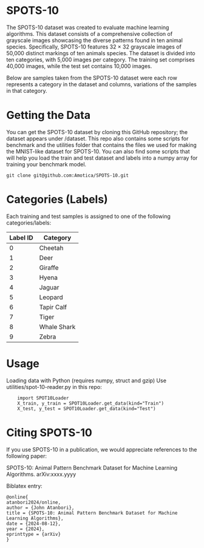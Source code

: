 # SPOTS-10
The SPOTS-10 dataset was created to evaluate machine learning algorithms. This dataset consists of a comprehensive collection of grayscale images showcasing the diverse patterns found in ten animal species. Specifically, SPOTS-10 features 32 × 32 grayscale images of 50,000 distinct markings of ten animals species. The dataset is divided into ten categories, with 5,000 images per category. The training set comprises 40,000 images, while the test
set contains 10,000 images. 

Below are samples taken from the SPOTS-10 dataset were each row represents a category in the dataset and columns, variations of the samples in that category.

# Getting the Data
You can get the SPOTS-10 dataset by cloning this GitHub repository; the dataset appears under /dataset. This repo also contains some scripts for benchmark and the utilities folder that contains the files we used for making the MNIST-like dataset for SPOTS-10. You can also find some scripts that will help you load the train and test dataset and labels into a numpy array for training your benchmark model.

    git clone git@github.com:Amotica/SPOTS-10.git 

# Categories (Labels)
Each training and test samples is assigned to one of the following categories/labels:

| Label ID	| Category |
| ----- | ----------- |
| 0	| Cheetah |
| 1	| Deer |
| 2	| Giraffe |
| 3	| Hyena |
| 4	| Jaguar |
| 5	| Leopard |
| 6	| Tapir Calf |
| 7	| Tiger |
| 8	| Whale Shark |
| 9	| Zebra |

# Usage

Loading data with Python (requires numpy, struct and gzip)
Use utilities/spot-10-reader.py in this repo:
        
        import SPOT10Loader
        X_train, y_train = SPOT10Loader.get_data(kind="Train")
        X_test, y_test = SPOT10Loader.get_data(kind="Test")

# Citing SPOTS-10
If you use SPOTS-10 in a publication, we would appreciate references to the following paper:

SPOTS-10: Animal Pattern Benchmark Dataset for Machine Learning Algorithms. arXiv:xxxx.yyyy

Biblatex entry:
    
    @online{
    atanbori2024/online,
    author = {John Atanbori},
    title = {SPOTS-10: Animal Pattern Benchmark Dataset for Machine Learning Algorithms},
    date = {2024-08-12},
    year = {2024},
    eprinttype = {arXiv}
    }
